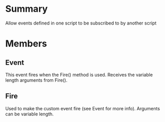 # Summary
Allow events defined in one script to be subscribed to by another script

# Members

## Event
This event fires when the Fire() method is used.  Receives the variable length arguments from Fire().

## Fire
Used to make the custom event fire (see Event for more info). Arguments can be variable length.